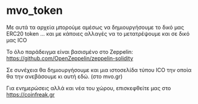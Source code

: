 # mvo_token
Με αυτά τα αρχεία μπορούμε αμέσως να δημιουργήσουμε το δικό μας ERC20 token ... και με κάποιες αλλαγές να το μετατρέψουμε και σε δικό μας ICO

Το όλο παράδειγμα είναι βασισμένο στο Zeppelin: 
https://github.com/OpenZeppelin/zeppelin-solidity

Σε συνέχεια θα δημιουργήσουμε και μια ιστοσελίδα τύπου ICO την οποία θα την ανεβάσουμε κι αυτή εδώ. (στο mvo.gr)


Για ενημερώσεις αλλά και νέα του χώρου, επισκεφθείτε μας στο https://coinfreak.gr
